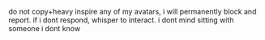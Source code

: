 do not copy+heavy inspire any of my avatars, i will permanently block and report.
if i dont respond, whisper to interact.
i dont mind sitting with someone i dont know
